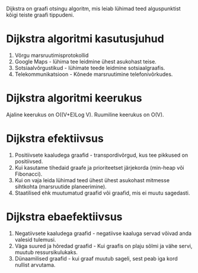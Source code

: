 Dijkstra on graafi otsingu algoritm, mis leiab lühimad teed alguspunktist kõigi teiste graafi tippudeni.
# Dijkstra algoritmi kasutusjuhud
  1. Võrgu marsruutimisprotokollid
  2. Google Maps - lühima tee leidmine ühest asukohast teise.
  3. Sotsiaalvõrgustikud - lühimate teede leidmine sotsiaalgraafis.
  4. Telekommunikatsioon - Kõnede marsruutimine telefonivõrkudes.
# Dijkstra algoritmi keerukus
Ajaline keerukus on O((V+E)Log V).
Ruumiline keerukus on O(V).
# Dijkstra efektiivsus
  1. Positiivsete kaaludega graafid - transpordivõrgud, kus tee pikkused on positiivsed.
  2. Kui kasutame tihedaid graafe ja prioriteetset järjekorda (min-heap või Fibonacci).
  3. Kui on vaja leida lühimad teed ühest ühest asukohast mitmesse sihtkohta (marsruutide planeerimine).
  4. Staatilised ehk muutumatud graafid või graafid, mis ei muutu sagedasti.
# Dijkstra ebaefektiivsus
  1. Negatiivsete kaaludega graafid - negatiivse kaaluga servad võivad anda valesid tulemusi.
  2. Väga suured ja hõredad graafid - Kui graafis on plaju sõlmi ja vähe servi, muutub ressursikulukaks.
  3. Dünaamilised graafid - kui graaf muutub  sageli, sest peab iga kord nullist arvutama.

